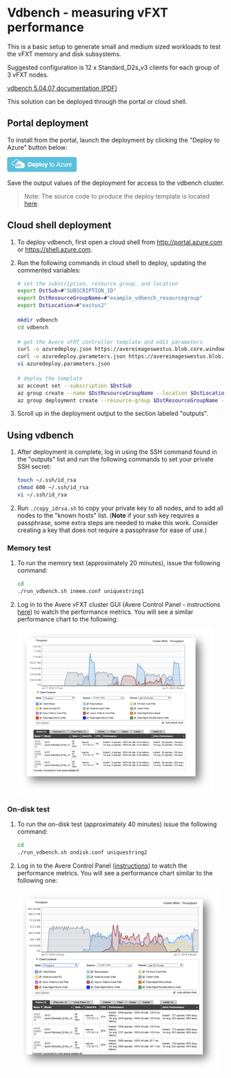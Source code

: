 # Vdbench - measuring vFXT performance

This is a basic setup to generate small and medium sized workloads to test the vFXT memory and disk subsystems.

Suggested configuration is 12 x Standard_D2s_v3 clients for each group of 3 vFXT nodes.

[vdbench 5.04.07 documentation (PDF)](https://download.averesystems.com/software/vdbench-50407.pdf)

This solution can be deployed through the portal or cloud shell.

## Portal deployment

To install from the portal, launch the deployment by clicking the "Deploy to Azure" button below:

<a href="https://portal.azure.com/#create/Microsoft.Template/uri/https%3A%2F%2Favereimageswestus.blob.core.windows.net%2Fgithubcontent%2Fsrc%2Fvdbench%2Fvdbench-azuredeploy.json" target="_blank">
<img src="https://raw.githubusercontent.com/Azure/azure-quickstart-templates/master/1-CONTRIBUTION-GUIDE/images/deploytoazure.png"/>
</a>

Save the output values of the deployment for access to the vdbench cluster.

> Note: The source code to produce the deploy template is located [here](../src/vdbench).

## Cloud shell deployment

1. To deploy vdbench, first open a cloud shell from http://portal.azure.com or https://shell.azure.com.

2. Run the following commands in cloud shell to deploy, updating the commented variables:

   ```bash
   # set the subscription, resource group, and location
   export DstSub=#"SUBSCRIPTION_ID"
   export DstResourceGroupName=#"example_vdbench_resourcegroup"
   export DstLocation=#"eastus2"
   
   mkdir vdbench
   cd vdbench

   # get the Avere vFXT controller template and edit parameters
   curl -o azuredeploy.json https://avereimageswestus.blob.core.windows.net/githubcontent/src/vdbench/vdbench-azuredeploy.json
   curl -o azuredeploy.parameters.json https://avereimageswestus.blob.core.windows.net/githubcontent/src/vdbench/vdbench-azuredeploy.parameters.json
   vi azuredeploy.parameters.json
   
   # deploy the template
   az account set --subscription $DstSub
   az group create --name $DstResourceGroupName --location $DstLocation
   az group deployment create --resource-group $DstResourceGroupName --template-file azuredeploy.json --parameters @azuredeploy.parameters.json
   ```

4. Scroll up in the deployment output to the section labeled "outputs".

## Using vdbench

1. After deployment is complete, log in using the SSH command found in the "outputs" list and run the following commands to set your private SSH secret:

   ```bash
   touch ~/.ssh/id_rsa
   chmod 600 ~/.ssh/id_rsa
   vi ~/.ssh/id_rsa
   ```
	
2. Run `./copy_idrsa.sh` to copy your private key to all nodes, and to add all nodes to the "known hosts" list. (**Note** if your ssh key requires a passphrase, some extra steps are needed to make this work. Consider creating a key that does not require a passphrase for ease of use.)


### Memory test 

1. To run the memory test (approximately 20 minutes), issue the following command:

   ```bash
   cd
   ./run_vdbench.sh inmem.conf uniquestring1
   ```

2. Log in to the Avere vFXT cluster GUI (Avere Control Panel - instructions [here](access_cluster.md)) to watch the performance metrics. You will see a similar performance chart to the following:

   <img src="images/vdbench_inmem.png">

### On-disk test

1. To run the on-disk test (approximately 40 minutes) issue the following command:

   ```bash
   cd
   ./run_vdbench.sh ondisk.conf uniquestring2
   ```

2. Log in to the Avere Control Panel ([instructions](access_cluster.md)) to watch the performance metrics. You will see a performance chart similar to the following one:

   <img src="images/vdbench_ondisk.png">

